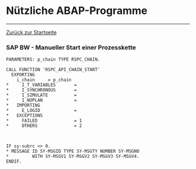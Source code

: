 # Nützliche ABAP-Programme
---

[Zurück zur Startseite](https://wolfgangzeller.github.io/ABAP-for-SAP-BW/)

### SAP BW - Manueller Start einer Prozesskette
```abap
PARAMETERS: p_chain TYPE RSPC_CHAIN.

CALL FUNCTION 'RSPC_API_CHAIN_START'
  EXPORTING
	i_chain		= p_chain
*     I_T_VARIABLES       =
*     I_SYNCHRONOUS       =
*     I_SIMULATE          =
*     I_NOPLAN            =
*   IMPORTING
*     E_LOGID             =
*   EXCEPTIONS
*     FAILED              = 1
*     OTHERS              = 2

		
		
IF sy-subrc <> 0.
* MESSAGE ID SY-MSGID TYPE SY-MSGTY NUMBER SY-MSGNO
*         WITH SY-MSGV1 SY-MSGV2 SY-MSGV3 SY-MSGV4.
ENDIF.
```
